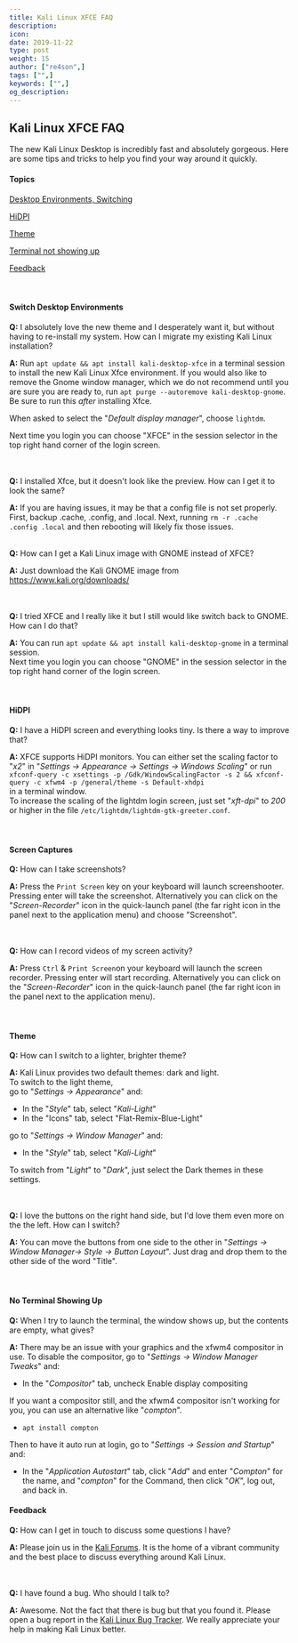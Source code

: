 ```yaml
---
title: Kali Linux XFCE FAQ
description:
icon:
date: 2019-11-22
type: post
weight: 15
author: ["re4son",]
tags: ["",]
keywords: ["",]
og_description:
---
```


## Kali Linux XFCE FAQ

The new Kali Linux Desktop is incredibly fast and absolutely gorgeous. Here are some tips and tricks to help you find your way around it quickly.

#### Topics

[Desktop Environments, Switching](#switch-desktop-environments)

[HiDPI](#hidpi)

[Theme](#theme)

[Terminal not showing up](#no-terminal)

[Feedback](#feedback)
&nbsp;  
&nbsp;  
&nbsp;  
#### Switch Desktop Environments

**Q:** I absolutely love the new theme and I desperately want it, but without having to re-install my system. How can I migrate my existing Kali Linux installation?

**A:** Run `apt update && apt install kali-desktop-xfce` in  a terminal session to install the new Kali Linux Xfce environment. If you would also like to remove the Gnome window manager, which we do not recommend until you are sure you are ready to, run `apt purge --autoremove kali-desktop-gnome`. Be sure to run this *after* installing Xfce.

When asked to select the "*Default display manager*", choose `lightdm`.  

Next time you login you can choose "XFCE" in the session selector in the top right hand corner of the login screen.  
&nbsp;  
&nbsp;  

**Q:** I installed Xfce, but it doesn't look like the preview. How can I get it to look the same?

**A:** If you are having issues, it may be that a config file is not set properly. First, backup .cache, .config, and .local. Next, running `rm -r .cache .config .local` and then rebooting will likely fix those issues.
&nbsp;  
&nbsp; 

**Q:** How can I get a Kali Linux image with GNOME instead of XFCE?  

**A:**  Just download the Kali GNOME image from https://www.kali.org/downloads/  
&nbsp;  
&nbsp;  
  
**Q:** I tried XFCE and I really like it but I still would like switch back to GNOME. How can I do that?  
  
**A:** You can run `apt update && apt install kali-desktop-gnome` in a terminal session.  
Next time you login you can choose "GNOME" in the session selector in the top right hand corner of the login screen.  
&nbsp;  
&nbsp;  
  
#### HiDPI

**Q:** I have a HiDPI screen and everything looks tiny. Is there a way to improve that?  
  
**A:** XFCE supports HiDPI monitors. You can either set the scaling factor to "*x2*" in "*Settings -> Appearance -> Settings -> Windows Scaling*" or run  
`xfconf-query -c xsettings -p /Gdk/WindowScalingFactor -s 2 && xfconf-query -c xfwm4 -p /general/theme -s Default-xhdpi`  
in a terminal window.  
To increase the scaling of the lightdm login screen, just set "*xft-dpi*" to *200* or higher in the file `/etc/lightdm/lightdm-gtk-greeter.conf`.   
&nbsp;  
&nbsp;   
  
#### Screen Captures

**Q:** How can I take screenshots?  
  
**A:** Press the `Print Screen` key on your keyboard will launch screenshooter. Pressing enter will take the screenshot. Alternatively you can click on the "*Screen-Recorder*" icon in the quick-launch panel (the far right icon in the panel next to the application menu) and choose "Screenshot".  
&nbsp;  
&nbsp;  
  
**Q:** How can I record videos of my screen activity?  
  
**A:** Press `Ctrl` & `Print Screen`on your keyboard will launch the screen recorder. Pressing enter will start recording. Alternatively you can click on the "*Screen-Recorder*" icon in the quick-launch panel (the far right icon in the panel next to the application menu).  
&nbsp;  
&nbsp;  
  
#### Theme  

**Q:** How can I switch to a lighter, brighter theme?  
  
**A:** Kali Linux provides two default themes: dark and light.  
To switch to the light theme,   
go to "*Settings -> Appearance*" and:  
  
- In the "*Style*" tab, select "*Kali-Light*"
- In the "Icons" tab, select "Flat-Remix-Blue-Light"
  
go to "*Settings -> Window Manager*" and:  
  
- In the "*Style*" tab, select "*Kali-Light*"
  
To switch from "*Light*" to "*Dark*", just select the Dark themes in these settings.  
&nbsp;  
&nbsp;  

**Q:** I love the buttons on the right hand side, but I'd love them even more on the the left. How can I switch?  

**A:** You can move the buttons from one side to the other in "*Settings -> Window Manager-> Style -> Button Layout*". Just drag and drop them to the other side of the word "Title".   
&nbsp;  
&nbsp;  

#### No Terminal Showing Up

**Q:** When I try to launch the terminal, the window shows up, but the contents are empty, what gives?

**A:** There may be an issue with your graphics and the xfwm4 compositor in use.
To disable the compositor,
go to "*Settings -> Window Manager Tweaks*" and:

- In the "*Compositor*" tab, uncheck Enable display compositing

If you want a compositor still, and the xfwm4 compositor isn't working for you, you can use an alternative like "*compton*".

- `apt install compton`

Then to have it auto run at login,
go to "*Settings -> Session and Startup*" and:

- In the "*Application Autostart*" tab, click "*Add*" and enter "*Compton*" for the name, and "*compton*" for the Command, then click "*OK*", log out, and back in.
&nbsp;
&nbsp;

#### Feedback

**Q:** How can I get in touch to discuss some questions I have?  

**A:** Please join us in the [Kali Forums](https://forums.kali.org/). It is the home of a vibrant community and the best place to discuss everything around Kali Linux.  
&nbsp;  
&nbsp;  

**Q:** I have found a bug. Who should I talk to?  

**A:** Awesome. Not the fact that there is bug but that you found it. Please open a bug report in the [Kali Linux Bug Tracker](https://bugs.kali.org/). We really appreciate your help in making Kali Linux better.  

